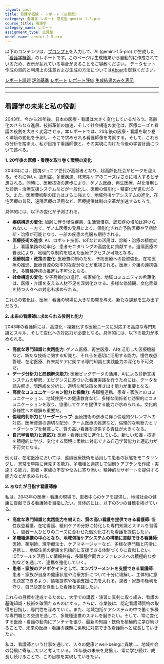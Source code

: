 ```yaml
---
layout: post
title: 看護学概論 - レポート (意見型)
category: 看護学 レポート 意見型 gemini-1.5-pro
course_title: 看護学
category_name: レポート
assignment_type: 意見型
model_name: gemini-1.5-pro
---
```


以下のコンテンツは、[プロンプト](http://127.0.0.1:8000/generated/看護学/gemini-1.5-pro/prompt_レポート-意見型.md)を入力して、AI (gemini-1.5-pro) が生成した「[看護学概論](/contents/看護学/)」のレポートです。このページは生成結果から自動的に作成されているため、表示が乱れている場合があることをご容赦ください。
データセット作成の目的と利用上の注意および生成の方法については[About](/About)を御覧ください。

[レポート課題](../レポート課題-意見型)
[評価基準](../評価基準-意見型)
[レポート](../レポート-意見型)
[レポート評価](../レポート評価-意見型)
[生成結果のみを表示](http://127.0.0.1:8000/generated/看護学/gemini-1.5-pro/レポート-意見型.md)
  

***
***
  
## 看護学の未来と私の役割

2043年、今から20年後、日本の医療・看護は大きく変化しているだろう。高齢化のさらなる進展、技術革新の加速、そして社会構造の変化は、医療ニーズと看護の役割を大きく変容させる。本レポートでは、20年後の医療・看護を取り巻く環境の変化を予測し、そこで求められる看護師像を考察する。そして、これらの分析を踏まえ、私が目指す看護師像と、その実現に向けた今後の学習計画について述べる。

**1. 20年後の医療・看護を取り巻く環境の変化**

2043年には、団塊ジュニア世代が高齢者となり、超高齢化社会がピークを迎える。それに伴い、認知症、多重疾患、終末期ケアのニーズはさらに増大すると予想される。同時に、医療技術の進歩により、ゲノム医療、再生医療、AIを活用した診断・治療支援システムなどが一般化し、医療の個別化・精密化が進むだろう。また、医療費抑制の圧力はさらに強まり、地域包括ケアシステムの進化、在宅医療の普及、遠隔医療の活用など、医療提供体制の変革が加速するだろう。

具体的には、以下の変化が予測される。

* **疾病構造の変化**: 加齢に伴う慢性疾患、生活習慣病、認知症の増加は避けられない。一方で、ゲノム医療の発展により、個別化された予防医療や早期診断・治療が可能となり、一部の疾患の克服も期待される。
* **医療技術の進歩**: AI、ロボット技術、IoTなどの活用は、診断・治療の精度向上、看護業務の効率化、患者モニタリングの高度化に貢献する。遠隔医療の普及により、地理的な制約を超えた医療アクセスが可能となる。
* **医療制度・政策の変化**: 医療費抑制のため、予防医療への投資強化、在宅医療の推進、医療資源の効率的な配分などが重視される。医療・介護の連携強化、多職種連携の推進も不可欠となる。
* **社会構造の変化**: 少子高齢化の進行、核家族化、地域コミュニティの希薄化は、医療・介護を支える人材不足を深刻化させる。多様な価値観、文化背景を持つ人々への対応も求められる。

これらの変化は、医療・看護の現場に大きな影響を与え、新たな課題を生み出すだろう。

**2. 未来の看護師に求められる役割と能力**

2043年の看護師には、高度化・複雑化する医療ニーズに対応する高度な専門知識とスキル、そして変化への対応力が必要となる。具体的には、以下の能力が求められる。

* **高度な専門知識と実践能力**: ゲノム医療、再生医療、AIを活用した医療機器など、新たな技術に関する知識と、それらを適切に活用する能力。慢性疾患管理、在宅医療、終末期ケアに関する専門知識と実践能力の深化も不可欠だ。
* **データ分析力と問題解決能力**: 医療ビッグデータの活用、AIによる診断支援システムの解釈、エビデンスに基づいた看護実践を行うためには、データを読み解き、問題点を分析し、適切な解決策を導き出す能力が重要となる。
* **高度なコミュニケーション能力と協働力**: 多職種連携、患者・家族とのコミュニケーション、地域住民への健康教育など、多様な関係者と効果的にコミュニケーションを取り、協働してケアを提供する能力が求められる。文化的多様性への理解も重要だ。
* **倫理的判断力とリーダーシップ**: 医療技術の進歩に伴う倫理的ジレンマへの対応、医療資源の適切な配分、チーム医療の推進など、倫理的な判断力とリーダーシップを発揮して、質の高い看護を提供する責任が大きくなる。
* **自己学習能力と適応力**: 医療・看護は常に進化している。新しい知識・技術を積極的に学び、変化する環境に柔軟に対応できる自己学習能力と適応力が不可欠となる。

例えば、在宅医療においては、遠隔医療技術を活用して患者の状態をモニタリングし、異常を早期に発見する能力、多職種と連携して個別ケアプランを作成・実施する能力、患者・家族の不安や悩みに寄り添い、精神的なサポートを提供する能力などが求められる。

**3. あなたが目指す看護師像**

私は、2043年の医療・看護の現場で、患者中心のケアを提供し、地域社会の健康に貢献できる看護師を目指したい。具体的には、以下の3つの目標を掲げている。

* **高度な専門知識と実践能力を備えた、質の高い看護を提供できる看護師**: 慢性疾患看護、在宅看護、緩和ケアの分野に特化した専門知識とスキルを習得し、患者一人ひとりのニーズに合わせた個別化された看護を提供したい。
* **多職種連携の中心となり、地域包括ケアシステムの構築に貢献できる看護師**:  医師、薬剤師、理学療法士、ケアマネージャーなど、多様な専門職と円滑に連携し、地域住民の健康を包括的に支援できる体制づくりに貢献したい。ICTツールを活用した情報共有、多職種合同カンファレンスへの積極的な参加などを通して、連携を強化していく。
* **患者・家族のアドボケイトとして、エンパワーメントを支援できる看護師**: 患者・家族が自身の健康状態や治療方針について十分に理解し、主体的に意思決定できるよう、情報提供や相談支援に力を入れる。患者・家族の権利を守り、自己決定を尊重した看護を実践したい。

これらの目標を達成するために、大学での講義・演習に真剣に取り組み、看護の基礎知識・技術を確固たるものにする。さらに、卒業後は、認定看護師資格の取得を目指し、専門性を深めていく。また、地域包括ケアシステムの中で働く多様な専門職との交流を通して、多職種連携のスキルを磨きたい。そして、常に変化する医療・看護の動向にアンテナを張り、最新の知識・技術を積極的に学び続けることで、未来の医療・看護の課題に柔軟に対応できる看護師へと成長していきたい。

私は、看護師という仕事を通して、人々の健康とwell-beingに貢献し、地域社会の発展に寄与したいと考えている。20年後の未来を見据え、常に学び続け、成長し続けることで、この目標を実現していきたい。
